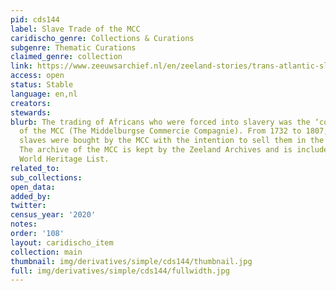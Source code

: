 ```yaml
---
pid: cds144
label: Slave Trade of the MCC
caridischo_genre: Collections & Curations
subgenre: Thematic Curations
claimed_genre: collection
link: https://www.zeeuwsarchief.nl/en/zeeland-stories/trans-atlantic-slave-trade/slave-trade-of-the-mcc/
access: open
status: Stable
language: en,nl
creators:
stewards:
blurb: The trading of Africans who were forced into slavery was the ‘core business’
  of the MCC (The Middelburgse Commercie Compagnie). From 1732 to 1807, 31.095 African
  slaves were bought by the MCC with the intention to sell them in the West Indies.
  The archive of the MCC is kept by the Zeeland Archives and is included on UNESCO’s
  World Heritage List.
related_to:
sub_collections:
open_data:
added_by:
twitter:
census_year: '2020'
notes:
order: '108'
layout: caridischo_item
collection: main
thumbnail: img/derivatives/simple/cds144/thumbnail.jpg
full: img/derivatives/simple/cds144/fullwidth.jpg
---
```

